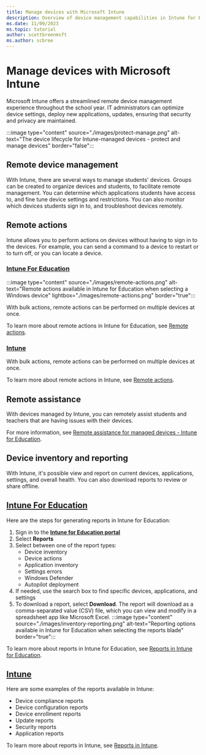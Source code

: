```yaml
---
title: Manage devices with Microsoft Intune
description: Overview of device management capabilities in Intune for Education, including remote actions, remote assistance and inventory/reporting.
ms.date: 11/09/2023
ms.topic: tutorial
author: scottbreenmsft
ms.author: scbree
---
```


# Manage devices with Microsoft Intune

Microsoft Intune offers a streamlined remote device management experience throughout the school year. IT administrators can optimize device settings, deploy new applications, updates, ensuring that security and privacy are maintained.

:::image type="content" source="./images/protect-manage.png" alt-text="The device lifecycle for Intune-managed devices - protect and manage devices" border="false":::

## Remote device management

With Intune, there are several ways to manage students' devices. Groups can be created to organize devices and students, to facilitate remote management. You can determine which applications students have access to, and fine tune device settings and restrictions. You can also monitor which devices students sign in to, and troubleshoot devices remotely.

## Remote actions

Intune allows you to perform actions on devices without having to sign in to the devices. For example, you can send a command to a device to restart or to turn off, or you can locate a device.

### [Intune For Education](#tab/intune-for-education)

:::image type="content" source="./images/remote-actions.png" alt-text="Remote actions available in Intune for Education when selecting a Windows device" lightbox="./images/remote-actions.png" border="true":::

With bulk actions, remote actions can be performed on multiple devices at once.

To learn more about remote actions in Intune for Education, see [Remote actions][EDU-1].

### [Intune](#tab/intune)

With bulk actions, remote actions can be performed on multiple devices at once.

To learn more about remote actions in Intune, see [Remote actions](/mem/intune/remote-actions/device-management).

## Remote assistance

With devices managed by Intune, you can remotely assist students and teachers that are having issues with their devices.

For more information, see [Remote assistance for managed devices - Intune for Education][EDU-2].

## Device inventory and reporting

With Intune, it's possible view and report on current devices, applications, settings, and overall health. You can also download reports to review or share offline.

## [Intune For Education](#tab/intune-for-education)

Here are the steps for generating reports in Intune for Education:

1. Sign in to the <a href="https://intuneeducation.portal.azure.com/" target="_blank"><b>Intune for Education portal</b></a>
1. Select **Reports**
1. Select between one of the report types:
    - Device inventory
    - Device actions
    - Application inventory
    - Settings errors
    - Windows Defender
    - Autopilot deployment
1. If needed, use the search box to find specific devices, applications, and settings
1. To download a report, select **Download**. The report will download as a comma-separated value (CSV) file, which you can view and modify in a spreadsheet app like Microsoft Excel.
    :::image type="content" source="./images/inventory-reporting.png" alt-text="Reporting options available in Intune for Education when selecting the reports blade" border="true":::

To learn more about reports in Intune for Education, see [Reports in Intune for Education][EDU-3].

## [Intune](#tab/intune)

Here are some examples of the reports available in Intune:
- Device compliance reports
- Device configuration reports
- Device enrollment reports
- Update reports
- Security reports
- Application reports

To learn more about reports in Intune, see [Reports in Intune](/mem/intune/fundamentals/reports).

<!-- Reference links in article -->

[EDU-1]: /intune-education/edu-device-remote-actions
[EDU-2]: /intune-education/remote-assist-mobile-devices
[EDU-3]: /intune-education/what-are-reports
